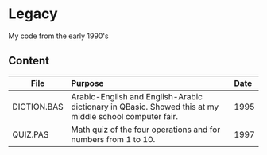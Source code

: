 # Legacy
My code from the early 1990's

## Content

| File        | Purpose | Date
| ------------- |:-------------| :-----|
| DICTION.BAS   | Arabic-English and English-Arabic dictionary in QBasic.  Showed this at my middle school computer fair. | 1995 |
| QUIZ.PAS      | Math quiz of the four operations and for numbers from 1 to 10. | 1997 |
